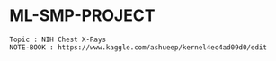 # ML-SMP-PROJECT
    Topic : NIH Chest X-Rays
    NOTE-BOOK : https://www.kaggle.com/ashueep/kernel4ec4ad09d0/edit
